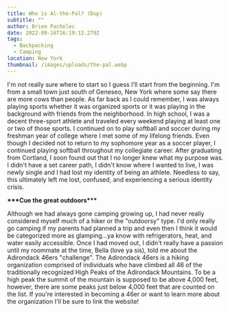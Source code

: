```yaml
---
title: Who is Al-the-Pal? (Dup)
subtitle: ""
author: Brien Pacholec
date: 2022-09-16T16:19:12.279Z
tags:
  - Backpacking
  - Camping
location: New York
thumbnail: /images/uploads/the-pal.webp
---
```

I'm not really sure where to start so I guess I'll start from the beginning. I'm from a small town just south of Geneseo, New York where some say there are more cows than people. As far back as I could remember, I was always playing sports whether it was organized sports or it was playing in the background with friends from the neighborhood. In high school, I was a decent three-sport athlete and traveled every weekend playing at least one or two of those sports. I continued on to play softball and soccer during my freshman year of college where I met some of my lifelong friends. Even though I decided not to return to my sophomore year as a soccer player, I continued playing softball throughout my collegiate career. After graduating from Cortland, I soon found out that I no longer knew what my purpose was. I didn't have a set career path, I didn't know where I wanted to live, I was newly single and I had lost my identity of being an athlete. Needless to say, this ultimately left me lost, confused, and experiencing a serious identity crisis.



**\*\*\*Cue the great outdoors\*\*\***

Although we had always gone camping growing up, I had never really considered myself much of a hiker or the "outdoorsy" type. I'd only really go camping if my parents had planned a trip and even then I think it would be categorized more as glamping...ya know with refrigerators, heat, and water easily accessible. Once I had moved out, I didn't really have a passion until my roommate at the time, Bella (love ya sis), told me about the Adirondack 46ers "challenge". The Adirondack 46ers is a hiking organization comprised of individuals who have climbed all 46 of the traditionally recognized High Peaks of the Adirondack Mountains. To be a high peak the summit of the mountain is supposed to be above 4,000 feet, however, there are some peaks just below 4,000 feet that are counted on the list. If you're interested in becoming a 46er or want to learn more about the organization I'll be sure to link the website!